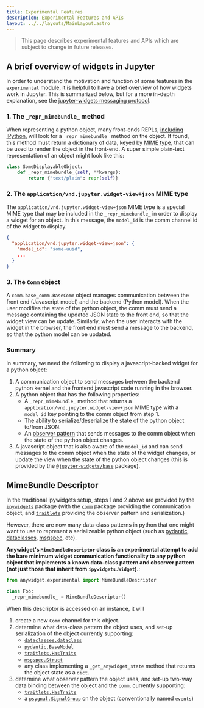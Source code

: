 ```yaml
---
title: Experimental Features
description: Experimental Features and APIs
layout: ../../layouts/MainLayout.astro
---
```


> This page describes experimental features and APIs which are subject to change
> in future releases.

## A brief overview of widgets in Jupyter

In order to understand the motivation and function of some features in the
`experimental` module, it is helpful to have a brief overview of how widgets
work in Jupyter.  This is summarized below, but for a more in-depth explanation,
see the [jupyter-widgets messaging
protocol](https://github.com/jupyter-widgets/ipywidgets/blob/main/packages/schema/messages.md).

### 1. The `_repr_mimebundle_` method

When representing a python object, many front-ends REPLs, [including
IPython](https://ipython.readthedocs.io/en/stable/config/integrating.html#MyObject._repr_mimebundle_),
will look for a `_repr_mimebundle_` method on the object.  If found, this method
must return a dictionary of data, keyed by [MIME
type](https://developer.mozilla.org/en-US/docs/Web/HTTP/Basics_of_HTTP/MIME_types),
that can be used to render the object in the front-end.  A super simple
plain-text representation of an object might look like this:

```python
class SomeDisplayableObject:
    def _repr_mimebundle_(self, **kwargs):
        return {"text/plain": repr(self)}
```

### 2. The `application/vnd.jupyter.widget-view+json` MIME type

The `application/vnd.jupyter.widget-view+json` MIME type is a special MIME type
that may be included in the `_repr_mimebundle_` in order to display a widget for
an object. In this message, the `model_id` is the comm channel id of the widget
to display.

```json
{
  "application/vnd.jupyter.widget-view+json": {
    "model_id": "some-uuid",
    ...
  }
}
```

### 3. The `Comm` object

A `comm.base_comm.BaseComm` object manages communication between the front end (Javascript model)
and the backend (Python model).  When the user modifies the state of the python object, the comm
must send a message containing the updated JSON state to the front end, so that the widget view
can be update.  Similarly, when the user interacts with the widget in the browser, the front end
must send a message to the backend, so that the python model can be updated.

### Summary

In summary, we need the following to display a javascript-backed widget for
a python object:

1. A communication object to send messages between the backend python kernel and
   the frontend javascript code running in the browser.
2. A python object that has the following properties:
   - A `_repr_mimebundle_` method that returns a
     `application/vnd.jupyter.widget-view+json` MIME type with a `model_id` key pointing
     to the comm object from step 1.
   - The ability to serialize/deserialize the state of the python object to/from
     JSON.
   - An [observer pattern](https://en.wikipedia.org/wiki/Observer_pattern) that sends
     messages to the comm object when the state of the python object changes.
3. A javascript object that is also aware of the `model_id` and can send messages
   to the comm object when the state of the widget changes, or update the view
   when the state of the python object changes (this is provided by the
   [`@jupyter-widgets/base`](https://www.npmjs.com/package/@jupyter-widgets/base) package).

## MimeBundle Descriptor

In the traditional ipywidgets setup, steps 1 and 2 above are provided by the
[`ipywidgets`](https://pypi.org/project/ipywidgets/) package (with the
[`comm`](https://pypi.org/project/comm/) package providing the communication
object, and [`traitlets`](https://pypi.org/project/traitlets/) providing the
observer pattern and serialization.)

However, there are now many data-class patterns in python that one might want to
use to represent a serializeable python object (such as
[pydantic](https://pydantic-docs.helpmanual.io/),
[dataclasses](https://docs.python.org/3/library/dataclasses.html),
[msgspec](https://jcristharif.com/msgspec/), etc).

**Anywidget's `MimeBundleDescriptor` class is an experimental attempt to add the
bare minimum widget communication functionality to any python object that
implements a known data-class pattern and observer pattern (not just those that
inherit from `ipywidgets.Widget`).**:

```python
from anywidget.experimental import MimeBundleDescriptor

class Foo:
  _repr_mimebundle_ = MimeBundleDescriptor()
```

When this descriptor is accessed on an instance, it will

1. create a new `Comm` channel for this object.
2. determine what data-class pattern the object uses, and set-up serialization
   of the object currently supporting:
    - [`dataclasses.dataclass`](https://docs.python.org/3/library/dataclasses.html)
    - [`pydantic.BaseModel`](https://pydantic-docs.helpmanual.io/usage/models/)
    - [`traitlets.HasTraits`](https://traitlets.readthedocs.io/en/stable/)
    - [`msgspec.Struct`](https://jcristharif.com/msgspec/structs.html)
    - any class implementing a `_get_anywidget_state` method that returns the
      object state as a `dict`.
3. determine what observer pattern the object uses, and set-up two-way data
    binding between the object and the `comm`, currently supporting:
    - [`traitlets.HasTraits`](https://traitlets.readthedocs.io/en/stable/)
    - a
      [`psygnal.SignalGroup`](https://psygnal.readthedocs.io/en/latest/dataclasses/)
      on the object (conventionally named `events`)
